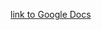 [link to Google Docs](https://docs.google.com/drawings/d/1G1I8YamP_AUXOauHAh3sSFUcEozcDN5BztLDbn-ZQXM)
